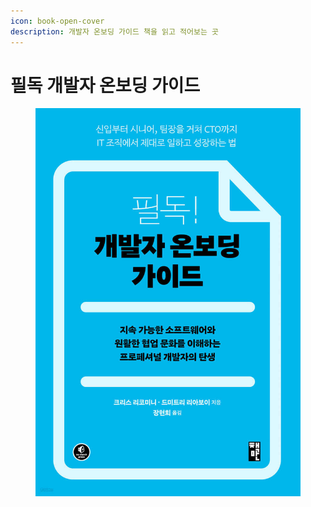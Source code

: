 ```yaml
---
icon: book-open-cover
description: 개발자 온보딩 가이드 책을 읽고 적어보는 곳
---
```


# 필독 개발자 온보딩 가이드

<figure><img src="../../.gitbook/assets/image (3) (1) (1) (1) (1) (1).png" alt=""><figcaption></figcaption></figure>

